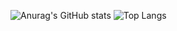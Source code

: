![Anurag's GitHub stats](https://github-readme-stats.vercel.app/api?username=titoncio&count_private=true&show_icons=true&theme=synthwave)
![Top Langs](https://github-readme-stats.vercel.app/api/top-langs/?username=titoncio&langs_count=8)
